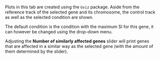 Plots in this tab are created using the `Gviz` package. 
Aside from the reference track of the selected gene and its chromosome, the control track as well as the selected condition are shown. 

The default condition is the condition with the maximum SI for this gene, it can however be changed using the drop-down menu.

Adjusting the **Number of similarly affected genes** slider will print genes that are affected in a similar way as the selected gene (with the amount of them determined by the slider).
